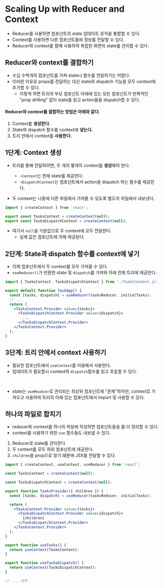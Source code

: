 # Scaling Up with Reducer and Context

- Reducer를 사용하면 컴포넌트의 state 업데이트 로직을 통합할 수 있다.
- Context를 사용하면 다른 컴포넌트들에 정보를 전달할 수 있다.
- Reducer와 context를 함께 사용하여 복잡한 화면의 state를 관리할 수 있다.

## Reducer와 context를 결합하기

- 수십 수백개의 컴포넌트를 거쳐 state나 함수를 전달하기는 어렵다.
- 이러한 이유로 props를 전달하는 대신 state와 dispatch 기능을 모두 context에 추가할 수 있다.
  - 이렇게 하면 트리의 부모 컴포넌트 아래에 있는 모든 컴포넌트가 반복적인 "prop drilling" 없이 state를 읽고 action들을 dispatch할 수 있다.

#### Reducer와 context를 결합하는 방법은 아래와 같다.

1. Context를 **생성한다.**
2. State와 dispatch 함수를 context에 **넣는다.**
3. 트리 안에서 context를 **사용한다.**

## 1단계: Context 생성

- 트리를 통해 전달하려면, 두 개의 별개의 context를 **생성**해야 한다.

  - `~Context`는 현재 state를 제공한다.
  - `~DispatchContext`는 컴포넌트에서 action을 dispatch 하는 함수를 제공한다.

- 두 context는 나중에 다른 파일에서 가져올 수 있도록 별도의 파일에서 내보낸다.

```jsx
import { createContext } from 'react';

export const TasksContext = createContext(null);
export const TasksDispatchContext = createContext(null);
```

- 여기서 `null`을 기본값으로 두 context에 모두 전달한다.
  - 실제 값은 컴포넌트에 의해 제공된다.

## 2단계: State과 dispatch 함수를 context에 넣기

- 이제 컴포넌트에서 두 context를 모두 가져올 수 있다.
- `useReducer()`가 반환한 state 및 `dispatch`를 가져와 아래 전체 트리에 제공한다.

```jsx
import { TasksContext, TasksDispatchContext } from './TasksContext.js';

export default function TaskApp() {
  const [tasks, dispatch] = useReducer(tasksReducer, initialTasks);
  // ...
  return (
    <TasksContext.Provider value={tasks}>
      <TasksDispatchContext.Provider value={dispatch}>
        ...
      </TasksDispatchContext.Provider>
    </TasksContext.Provider>
  );
}
```

## 3단계: 트리 안에서 context 사용하기

- 필요한 컴포넌트에서 `useContext`를 이용해서 사용한다.
- 업데이트가 필요할시 context의 `dispatch`함수를 읽고 호출할 수 있다.

<br />

- state는 `useReudcer`로 관리되는 최상위 컴포넌트에 "존재"하지만, context로 가져오고 사용하여 트리의 아래 있는 컴포넌트에서 import 및 사용할 수 있다.

## 하나의 파일로 합치기

- reducer와 context를 하나의 파일에 작성하면 컴포넌트들을 좀 더 정리할 수 있다.
- context를 사용하기 위한 `use` 함수들도 내보낼 수 있다.

1. Reducer로 state를 관리한다.
2. 두 context를 모두 하위 컴포넌트에 제공한다.
3. `children`을 prop으로 받기 떄문에 JSX를 전달할 수 있다.

```jsx
import { createContext, useContext, useReducer } from 'react';

const TasksContext = createContext(null);

const TasksDispatchContext = createContext(null);

export function TasksProvider({ children }) {
  const [tasks, dispatch] = useReducer(tasksReducer, initialTasks);

  return (
    <TasksContext.Provider value={tasks}>
      <TasksDispatchContext.Provider value={dispatch}>
        {children}
      </TasksDispatchContext.Provider>
    </TasksContext.Provider>
  );
}

export function useTasks() {
  return useContext(TasksContext);
}

export function useTasksDispatch() {
  return useContext(TasksDispatchContext);
}

// ... 생략
```
